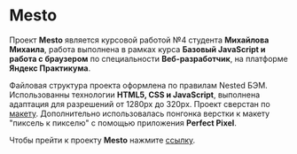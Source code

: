 # Mesto

Проект **Mesto** является курсовой работой №4 студента **Михайлова Михаила**, работа выполнена в рамках курса **Базовый JavaScript и работа с браузером** по специальности **Веб-разработчик**, на платформе **Яндекс Практикума**.

Файловая структура проекта оформлена по правилам Nested БЭМ. Использованны технологии **HTML5, CSS и JavaScript**, выполнена адаптация для разрешений от 1280px до 320px. Проект сверстан по [макету](https://www.figma.com/file/StZjf8HnoeLdiXS7dYrLAh/JavaScript.-Sprint-4). 
Дополнительно использовалась понгонка верстки к макету "пиксель к пикселю" с помощью приложения **Perfect Pixel**. 

Чтобы прейти к проекту **Mesto** нажмите [ссылку](https://mklonk.github.io/mesto/index.html).